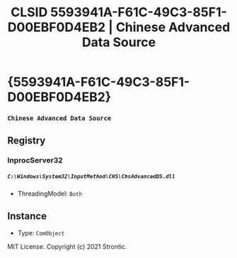﻿---
title: "CLSID 5593941A-F61C-49C3-85F1-D00EBF0D4EB2 | Chinese Advanced Data Source"
excerpt: What is COM-Object CLSID 5593941A-F61C-49C3-85F1-D00EBF0D4EB2?
---

# {5593941A-F61C-49C3-85F1-D00EBF0D4EB2}

### `Chinese Advanced Data Source`

## Registry


### InprocServer32

##### `C:\Windows\System32\InputMethod\CHS\ChsAdvancedDS.dll`
* ThreadingModel: `Both`

## Instance

* Type: `ComObject`

MIT License. Copyright (c) 2021 Strontic.


